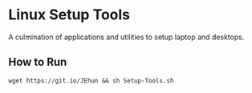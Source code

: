 # Linux Setup Tools
A culmination of applications and utilities to setup laptop and desktops.

## How to Run
```
wget https://git.io/JEhun && sh Setup-Tools.sh
```

